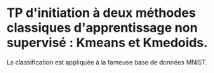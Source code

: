 # TP d'initiation à deux méthodes classiques d'apprentissage non supervisé : Kmeans et Kmedoids.

La classification est appliquée à la fameuse base de données MNIST.

